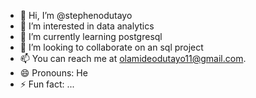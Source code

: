 - 👋 Hi, I’m @stephenodutayo
- 👀 I’m interested in data analytics
- 🌱 I’m currently learning  postgresql
- 💞️ I’m looking to collaborate on an sql project
- 📫 You can reach me at olamideodutayo11@gmail.com.
- 😄 Pronouns: He
- ⚡ Fun fact: ...

<!---
stephenodutayo/stephenodutayo is a ✨ special ✨ repository because its `README.md` (this file) appears on your GitHub profile.
You can click the Preview link to take a look at your changes.
--->
